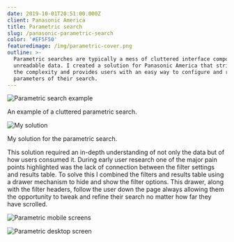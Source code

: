 ```yaml
---
date: 2019-10-01T20:51:00.000Z
client: Panasonic America
title: Parametric search
slug: /panasonic-parametric-search
color: '#EF5F50'
featuredimage: /img/parametric-cover.png
outline: >-
  Parametric searches are typically a mess of cluttered interface components and
  unreadable data. I created a solution for Panasonic America that strips away
  the complexity and provides users with an easy way to configure and refine the
  parameters of their search.
---
```

<div class="ImageWithCaption full">

![Parametric search example](/img/screenshot-2019-10-25-at-09.34.59.png "Parametric search example")

<p class="Caption">An example of a cluttered parametric search.</p>

</div>

<div class="ImageWithCaption full">

![My solution](/img/parametric-demo.jpg "My solution")

<p class="Caption">My solution for the parametric search.</p>

</div>

<div class="TextBlock">

This solution required an in-depth understanding of not only the data but of how users consumed it. During early user research one of the major pain points highlighted was the lack of connection between the filter settings and results table. To solve this I combined the filters and results table using a drawer mechanism to hide and show the filter options. This drawer, along with the filter headers, follow the user down the page always allowing them the opportunity to tweak and refine their search no matter how far they have scrolled.

 </div>

<div class="full">

![Parametric mobile screens](/img/parametric-mobile.png "Parametric mobile screens")

</div>

<div class="full">

![Parametric desktop screen](/img/parametric-desktop.png "Parametric desktop screen")

</div>

